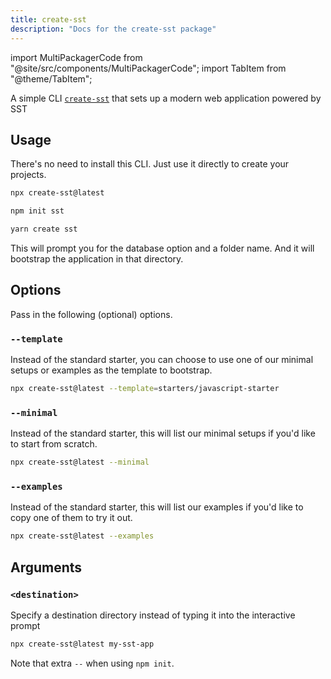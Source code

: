 ```yaml
---
title: create-sst
description: "Docs for the create-sst package"
---
```

import MultiPackagerCode from "@site/src/components/MultiPackagerCode";
import TabItem from "@theme/TabItem";

A simple CLI [`create-sst`](https://www.npmjs.com/package/create-sst) that sets up a modern web application powered by SST

## Usage

There's no need to install this CLI. Just use it directly to create your projects.

<MultiPackagerCode>
<TabItem value="npx">

```bash
npx create-sst@latest
```

</TabItem>

<TabItem value="npm">

```bash
npm init sst
```

</TabItem>

<TabItem value="yarn">

```bash
yarn create sst
```

</TabItem>
</MultiPackagerCode>

This will prompt you for the database option and a folder name. And it will bootstrap the application in that directory.

## Options

Pass in the following (optional) options.

### `--template`

Instead of the standard starter, you can choose to use one of our minimal setups or examples as the template to bootstrap.

```bash
npx create-sst@latest --template=starters/javascript-starter
```

### `--minimal`

Instead of the standard starter, this will list our minimal setups if you'd like to start from scratch.

```bash
npx create-sst@latest --minimal
```

### `--examples`

Instead of the standard starter, this will list our examples if you'd like to copy one of them to try it out.

```bash
npx create-sst@latest --examples
```

## Arguments

### `<destination>`

Specify a destination directory instead of typing it into the interactive prompt

```bash
npx create-sst@latest my-sst-app
```

Note that extra `--` when using `npm init`.
